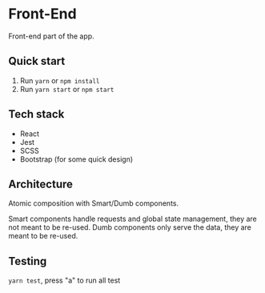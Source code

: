 # Front-End

Front-end part of the app.

## Quick start

1. Run `yarn` or `npm install`
2. Run `yarn start` or `npm start`

## Tech stack

- React
- Jest
- SCSS
- Bootstrap (for some quick design)

## Architecture

Atomic composition with Smart/Dumb components.

Smart components handle requests and global state management, they are not meant to be re-used.
Dumb components only serve the data, they are meant to be re-used.

## Testing

`yarn test`, press "a" to run all test
